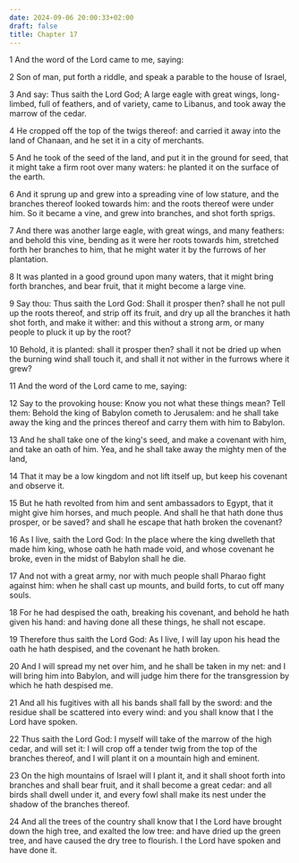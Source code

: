 ```yaml
---
date: 2024-09-06 20:00:33+02:00
draft: false
title: Chapter 17
---
```




1 And the word of the Lord came to me, saying:

2 Son of man, put forth a riddle, and speak a parable to the house of Israel,

3 And say: Thus saith the Lord God; A large eagle with great wings, long-limbed, full of feathers, and of variety, came to Libanus, and took away the marrow of the cedar.

4 He cropped off the top of the twigs thereof: and carried it away into the land of Chanaan, and he set it in a city of merchants.

5 And he took of the seed of the land, and put it in the ground for seed, that it might take a firm root over many waters: he planted it on the surface of the earth.

6 And it sprung up and grew into a spreading vine of low stature, and the branches thereof looked towards him: and the roots thereof were under him. So it became a vine, and grew into branches, and shot forth sprigs.

7 And there was another large eagle, with great wings, and many feathers: and behold this vine, bending as it were her roots towards him, stretched forth her branches to him, that he might water it by the furrows of her plantation.

8 It was planted in a good ground upon many waters, that it might bring forth branches, and bear fruit, that it might become a large vine.

9 Say thou: Thus saith the Lord God: Shall it prosper then? shall he not pull up the roots thereof, and strip off its fruit, and dry up all the branches it hath shot forth, and make it wither: and this without a strong arm, or many people to pluck it up by the root?

10 Behold, it is planted: shall it prosper then? shall it not be dried up when the burning wind shall touch it, and shall it not wither in the furrows where it grew?

11 And the word of the Lord came to me, saying:

12 Say to the provoking house: Know you not what these things mean? Tell them: Behold the king of Babylon cometh to Jerusalem: and he shall take away the king and the princes thereof and carry them with him to Babylon.

13 And he shall take one of the king's seed, and make a covenant with him, and take an oath of him. Yea, and he shall take away the mighty men of the land,

14 That it may be a low kingdom and not lift itself up, but keep his covenant and observe it.

15 But he hath revolted from him and sent ambassadors to Egypt, that it might give him horses, and much people. And shall he that hath done thus prosper, or be saved? and shall he escape that hath broken the covenant?

16 As I live, saith the Lord God: In the place where the king dwelleth that made him king, whose oath he hath made void, and whose covenant he broke, even in the midst of Babylon shall he die.

17 And not with a great army, nor with much people shall Pharao fight against him: when he shall cast up mounts, and build forts, to cut off many souls.

18 For he had despised the oath, breaking his covenant, and behold he hath given his hand: and having done all these things, he shall not escape.

19 Therefore thus saith the Lord God: As I live, I will lay upon his head the oath he hath despised, and the covenant he hath broken.

20 And I will spread my net over him, and he shall be taken in my net: and I will bring him into Babylon, and will judge him there for the transgression by which he hath despised me.

21 And all his fugitives with all his bands shall fall by the sword: and the residue shall be scattered into every wind: and you shall know that I the Lord have spoken.

22 Thus saith the Lord God: I myself will take of the marrow of the high cedar, and will set it: I will crop off a tender twig from the top of the branches thereof, and I will plant it on a mountain high and eminent.

23 On the high mountains of Israel will I plant it, and it shall shoot forth into branches and shall bear fruit, and it shall become a great cedar: and all birds shall dwell under it, and every fowl shall make its nest under the shadow of the branches thereof.

24 And all the trees of the country shall know that I the Lord have brought down the high tree, and exalted the low tree: and have dried up the green tree, and have caused the dry tree to flourish. I the Lord have spoken and have done it.

